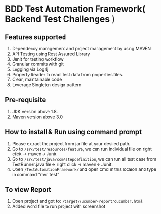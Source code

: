 # BDD Test Automation Framework( Backend Test Challenges )

## Features supported
1. Dependency management and project management by using MAVEN 
2. API Testing using Rest Assured Library
3. Junit for testing workflow
4. Granular commits with git
5. Logging via Log4j
6. Property Reader to read Test data from properties files.
7. Clear, maintainable code
8. Leverage Singleton design pattern


## Pre-requisite
1. JDK version above 1.8.
2. Maven version above 3.0


## How to install & Run using command prompt
1. Please extract the project from jar file at your desired path.
2. Go to `/src/test/resources/feature`, we can run individual file on right click -> maven-> Junit <br>
3. Go to `/src/test/java/com/stepdefinition`, we can run all test case from TestRunner.java file=>  right click -> maven-> Junit. <br>
4. Open `/TestAutomationFramework/` and open cmd in this locaion and type in command "mvn test"<br>

## To view Report 
1. Open project and got to: `/target/cucumber-report/cucumber.html`
2. Added word file to run project with screenshot